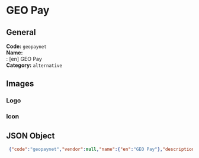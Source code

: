 # GEO Pay 
## General 
**Code:** `geopaynet`  
**Name:**  
:	[en] GEO Pay  
**Category:** `alternative`  
## Images 
### Logo 
### Icon 
## JSON Object 
```json
 {"code":"geopaynet","vendor":null,"name":{"en":"GEO Pay"},"description":null,"countries":null,"category":"alternative"}```  
